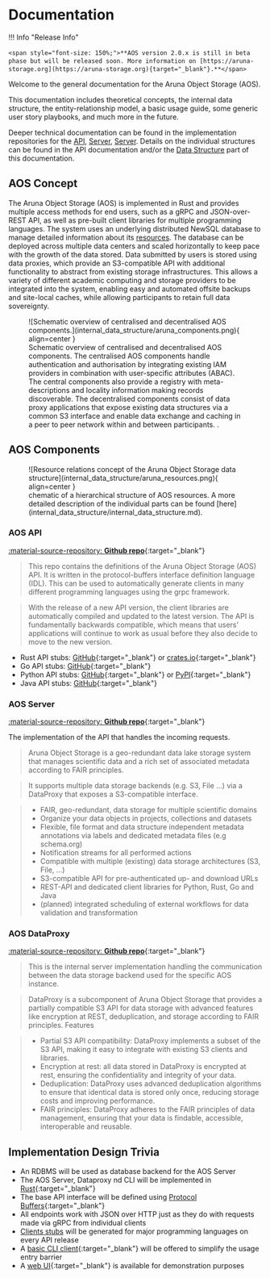 # Documentation

!!! Info "Release Info"

    <span style="font-size: 150%;">**AOS version 2.0.x is still in beta phase but will be released soon. More information on [https://aruna-storage.org](https://aruna-storage.org){target="_blank"}.**</span>

Welcome to the general documentation for the Aruna Object Storage (AOS).

This documentation includes theoretical concepts, the internal data structure, the entity-relationship model, a basic usage guide, some generic user story playbooks, and much more in the future.

Deeper technical documentation can be found in the implementation repositories for the [API](#aos-api), [Server](#aos-server), [Server](#aos-dataproxy).
Details on the individual structures can be found in the API documentation and/or the [Data Structure](internal_data_structure/internal_data_structure.md) part of this documentation.


## AOS Concept

The Aruna Object Storage (AOS) is implemented in Rust and provides multiple access methods for end users, such as a gRPC and JSON-over-REST API, as well as pre-built client libraries for multiple programming languages. The system uses an underlying distributed NewSQL database to manage detailed information about its [resources](#aruna-resources).  The database can be deployed across multiple data centers and scaled horizontally to keep pace with the growth of the data stored. Data submitted by users is stored using data proxies, which provide an S3-compatible API with additional functionality to abstract from existing storage infrastructures. This allows a variety of different academic computing and storage providers to be integrated into the system, enabling easy and automated offsite backups and site-local caches, while allowing participants to retain full data sovereignty.

<figure id="aruna-components" markdown>
  ![Schematic overview of centralised and decentralised AOS components.](internal_data_structure/aruna_components.png){ align=center }
  <figcaption>Schematic overview of centralised and decentralised AOS components. The centralised AOS components handle authentication and authorisation by integrating existing IAM providers in combination with user-specific attributes (ABAC). The central components also provide a registry with meta-descriptions and locality information making records discoverable. The decentralised components consist of data proxy applications that expose existing data structures via a common S3 interface and enable data exchange and caching in a peer to peer network within and between participants.
.</figcaption>
</figure>

## AOS Components

<figure id="aruna-resources" markdown>
  ![Resource relations concept of the Aruna Object Storage data structure](internal_data_structure/aruna_resources.png){ align=center }
  <figcaption markdown>chematic of a hierarchical structure of AOS resources. A more detailed description of the individual parts can be found [here](internal_data_structure/internal_data_structure.md).</figcaption>
</figure>

### **AOS API**

[:material-source-repository: **Github repo**](https://github.com/ArunaStorage/ArunaAPI){:target="_blank"}

> This repo contains the definitions of the Aruna Object Storage (AOS) API. It is written in the protocol-buffers interface definition language (IDL). This can be used to automatically generate clients in many different programming languages using the grpc framework.

> With the release of a new API version, the client libraries are automatically compiled and updated to the latest version.
> The API is fundamentally backwards compatible, which means that users' applications will continue to work as usual before they also decide to move to the new version.

* Rust API stubs: [GitHub](https://github.com/ArunaStorage/rust-api){:target="_blank"} or [crates.io](https://crates.io/crates/aruna-rust-api){:target="_blank"}
* Go API stubs: [GitHub](https://github.com/ArunaStorage/go-api){:target="_blank"}
* Python API stubs: [GitHub](https://github.com/ArunaStorage/python-api){:target="_blank"} or [PyPI](https://pypi.org/project/Aruna-Python-API){:target="_blank"}
* Java API stubs: [GitHub](https://github.com/ArunaStorage/java-api){:target="_blank"}

### **AOS Server**

[:material-source-repository: **Github repo**](https://github.com/ArunaStorage/ArunaServer){:target="_blank"}

The implementation of the API that handles the incoming requests.

> Aruna Object Storage is a geo-redundant data lake storage system that manages scientific data and a rich set of associated metadata according to FAIR principles.

>It supports multiple data storage backends (e.g. S3, File ...) via a DataProxy that exposes a S3-compatible interface.

> * FAIR, geo-redundant, data storage for multiple scientific domains
> * Organize your data objects in projects, collections and datasets
> * Flexible, file format and data structure independent metadata annotations via labels and dedicated metadata files (e.g schema.org)
> * Notification streams for all performed actions
> * Compatible with multiple (existing) data storage architectures (S3, File, ...)
> * S3-compatible API for pre-authenticated up- and download URLs
> * REST-API and dedicated client libraries for Python, Rust, Go and Java
> * (planned) integrated scheduling of external workflows for data validation and transformation

### **AOS DataProxy**

[:material-source-repository: **Github repo**](https://github.com/ArunaStorage/DataProxy){:target="_blank"}

> This is the internal server implementation handling the communication between the data storage backend used for the specific AOS instance.

> DataProxy is a subcomponent of Aruna Object Storage that provides a partially compatible S3 API for data storage with advanced features like encryption at REST, deduplication, and storage according to FAIR principles. Features

> * Partial S3 API compatibility: DataProxy implements a subset of the S3 API, making it easy to integrate with existing S3 clients and libraries.
> * Encryption at rest: all data stored in DataProxy is encrypted at rest, ensuring the confidentiality and integrity of your data.
> * Deduplication: DataProxy uses advanced deduplication algorithms to ensure that identical data is stored only once, reducing storage costs and improving performance.
> * FAIR principles: DataProxy adheres to the FAIR principles of data management, ensuring that your data is findable, accessible, interoperable and reusable.


<!--
### **AOS CLI**

[**Main Aruna CLI repository**](https://github.com/ArunaStorage/ArunaCLI){:target="_blank"}

> This is a simple CLI application for the ScienceObjectsDB API. 
> Its currently work in progress and will be developed along with the API. Neither concept nor implementation are final.
-->


## Implementation Design Trivia

- An RDBMS will be used as database backend for the AOS Server
- The AOS Server, Dataproxy nd CLI will be implemented in [Rust](https://www.rust-lang.org/){:target="_blank"}
- The base API interface will be defined using [Protocol Buffers](https://developers.google.com/protocol-buffers){:target="_blank"}
- All endpoints work with JSON over HTTP just as they do with requests made via gRPC from individual clients
- [Clients stubs](#aos-api) will be generated for major programming languages on every API release
- A [basic CLI client](https://github.com/ArunaStorage/ArunaCLI){:target="_blank"} will be offered to simplify the usage entry barrier
- A [web UI](https://web.aruna.nfdi-dev.gi.denbi.de/ui/){:target="_blank"} is available for demonstration purposes

